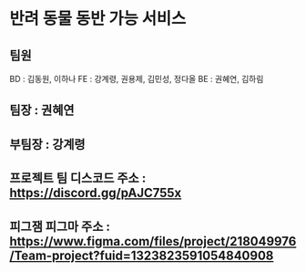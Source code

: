# 반려 동물 동반 가능 서비스

## 팀원
BD : 김동원, 이하나
FE : 강계령, 권용제, 김민성, 정다올
BE : 권혜연, 김하림

## 팀장 : 권혜연
## 부팀장 : 강계령

## 프로젝트 팀 디스코드 주소 : https://discord.gg/pAJC755x

## 피그잼 피그마 주소 : https://www.figma.com/files/project/218049976/Team-project?fuid=1323823591054840908

